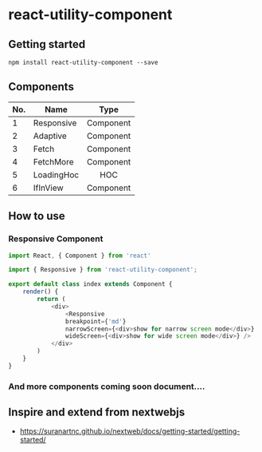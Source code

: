 # react-utility-component

Getting started
------

```
npm install react-utility-component --save
```

Components
------

|No.|Name|Type| 
|-------|---------------|:----------:|
|1      |Responsive     | Component  | 
|2      |Adaptive       | Component  |  
|3      |Fetch          | Component  |
|4      |FetchMore      | Component  |
|5      |LoadingHoc     | HOC        |
|6      |IfInView       | Component  |


How to use
------

### Responsive Component
```javascript
import React, { Component } from 'react'

import { Responsive } from 'react-utility-component';

export default class index extends Component {
    render() {
        return (
            <div>
                <Responsive 
                breakpoint={'md'} 
                narrowScreen={<div>show for narrow screen mode</div>} 
                wideScreen={<div>show for wide screen mode</div>} />
            </div>
        )
    }
}
```
### And more components coming soon document....

## Inspire and extend from nextwebjs
- https://suranartnc.github.io/nextweb/docs/getting-started/getting-started/
